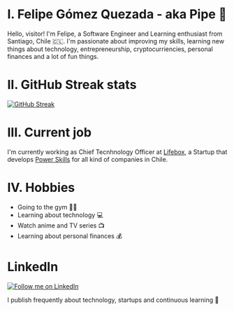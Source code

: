 # I. Felipe Gómez Quezada - aka Pipe 🤖

Hello, visitor! I'm Felipe, a Software Engineer and Learning enthusiast from Santiago, Chile 🇨🇱. I'm passionate about improving my skills, learning new things about technology, entrepreneurship, cryptocurriencies, personal finances and a lot of fun things. 

# II. GitHub Streak stats
[![GitHub Streak](https://streak-stats.demolab.com?user=felipe-gomez-quezada&theme=dark&border_radius=2&date_format=j%20M%5B%20Y%5D&exclude_days=Sun%2CSat)](https://git.io/streak-stats)

# III. Current job

I'm currently working as Chief Tecnhnology Officer at [Lifebox](https://lifebox.cl/), a Startup that develops [Power Skills](https://soypowerlatam.com/) for all kind of companies in Chile.

# IV. Hobbies
- Going to the gym 💪🏽
- Learning about technology 💻
- Watch anime and TV series 📺
- Learning about personal finances 💰

# LinkedIn

[![Follow me on LinkedIn](https://img.shields.io/badge/LinkedIn-Sígueme-blue?logo=linkedin&style=for-the-badge)]( www.linkedin.com/comm/mynetwork/discovery-see-all?usecase=PEOPLE_FOLLOWS&followMember=felipegomezquezada)

I publish frequently about technology, startups and continuous learning 🚀
